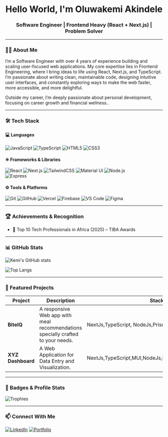 <h1 align="center">Hello World, I'm Oluwakemi Akindele</h1>
<h3 align="center">Software Engineer | Frontend Heavy (React + Next.js) | Problem Solver</h3>

---

### 👩‍💻 About Me
<p> I’m a Software Engineer with over 4 years of experience building and scaling user-focused web applications. My core expertise lies in Frontend Engineering, where I bring ideas to life using React, Next.js, and TypeScript. I’m passionate about writing clean, maintainable code, designing intuitive user interfaces, and constantly exploring ways to make the web faster, more accessible, and more delightful. 

Outside my career, I’m deeply passionate about personal development, focusing on career growth and financial wellness..</p>


---

### 🛠️ Tech Stack

#### 💻 Languages
![JavaScript](https://img.shields.io/badge/JavaScript-F7DF1E?style=for-the-badge&logo=javascript&logoColor=black)
![TypeScript](https://img.shields.io/badge/TypeScript-007ACC?style=for-the-badge&logo=typescript&logoColor=white)
![HTML5](https://img.shields.io/badge/HTML5-E34F26?style=for-the-badge&logo=html5&logoColor=white)
![CSS3](https://img.shields.io/badge/CSS3-1572B6?style=for-the-badge&logo=css3&logoColor=white)

#### ⚛️ Frameworks & Libraries
![React](https://img.shields.io/badge/React-20232A?style=for-the-badge&logo=react&logoColor=61DAFB)
![Next.js](https://img.shields.io/badge/Next.js-000000?style=for-the-badge&logo=nextdotjs&logoColor=white)
![TailwindCSS](https://img.shields.io/badge/TailwindCSS-38B2AC?style=for-the-badge&logo=tailwind-css&logoColor=white)
![Material UI](https://img.shields.io/badge/MUI-007FFF?style=for-the-badge&logo=mui&logoColor=white)
![Node.js](https://img.shields.io/badge/Node.js-339933?style=for-the-badge&logo=nodedotjs&logoColor=white)  
![Express](https://img.shields.io/badge/Express.js-000000?style=for-the-badge&logo=express&logoColor=white)  

#### ⚙️ Tools & Platforms
![Git](https://img.shields.io/badge/Git-F05032?style=for-the-badge&logo=git&logoColor=white)
![GitHub](https://img.shields.io/badge/GitHub-181717?style=for-the-badge&logo=github)
![Vercel](https://img.shields.io/badge/Vercel-000000?style=for-the-badge&logo=vercel&logoColor=white)
![Firebase](https://img.shields.io/badge/Firebase-FFCA28?style=for-the-badge&logo=firebase&logoColor=black)
![VS Code](https://img.shields.io/badge/VS%20Code-0078D7?style=for-the-badge&logo=visual-studio-code&logoColor=white)
![Figma](https://img.shields.io/badge/Figma-F24E1E?style=for-the-badge&logo=figma&logoColor=white)


---

### 🏆 Achievements & Recognition
- 🥇 Top 10 Tech Professionals in Africa (2025) – TIBA Awards

---

### 📊 GitHub Stats

![Kemi's GitHub stats](https://github-readme-stats.vercel.app/api?username=theyinda&show_icons=true&theme=radical)

![Top Langs](https://github-readme-stats.vercel.app/api/top-langs/?username=theyinda&layout=compact&theme=radical)

---

### 🧩 Featured Projects

| Project | Description | Stack | Link |
|----------|--------------|--------|------|
| **BiteIQ** | A responsive Web app with meal recommendations specially crafted to your needs. | NextJs,TypeScript, NodeJs,Prisma,Postgres | [View Repo](https://github.com/theyinda/BiteIQ) |
| **XYZ Dashboard** | A Web Application for Data Entry and Visualization. | NextJs,TypeScript,MUI,NodeJs,ExpressJS,Prisma,Postgres |  [View Repo](https://github.com/theyinda/WebApp)|

---

### 🏅 Badges & Profile Stats

![Trophies](https://github-profile-trophy.vercel.app/?username=theyinda&theme=radical&margin-w=10)

---

### 📫 Connect With Me
[![LinkedIn](https://img.shields.io/badge/LinkedIn-Oluwakemi%20Akindele-blue?style=for-the-badge&logo=linkedin)](https://linkedin.com/in/oluwakemi-akindele)
[![Portfolio](https://img.shields.io/badge/Portfolio-Website-black?style=for-the-badge&logo=vercel)](https://kemiakindele.com)

